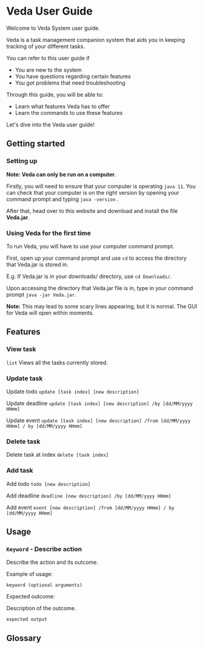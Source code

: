 # Veda User Guide
Welcome to Veda System user guide. 

Veda is a task management companion system that aids you in keeping tracking of your different tasks.

You can refer to this user guide if
* You are new to the system
* You have questions regarding certain features
* You got problems that need troubleshooting

Through this guide, you will be able to:
* Learn what features Veda has to offer
* Learn the commands to use these features

Let's dive into the Veda user guide!

## Getting started
### Setting up
**Note: Veda can only be run on a computer.**

Firstly, you will need to ensure that your computer is operating `java 11`.
You can check that your computer is on the right version by opening your command prompt and typing `java -version` .


After that, head over to this website and download and install the file **Veda.jar**.

### Using Veda for the first time
To run Veda, you will have to use your computer command prompt.

First, open up your command prompt and use `cd` to access the directory that Veda.jar is stored in.

E.g. If Veda.jar is in your downloads/ directory, use `cd Downloads/`.

Upon accessing the directory that Veda.jar file is in, type in your command prompt `java -jar Veda.jar`.

**Note:** This may lead to some scary lines appearing, but it is normal. The GUI for Veda will open within moments.



## Features 

### View task

`list`
Views all the tasks currently stored.

### Update task

Update todo 
`update [task index] [new description]`

Update deadline
`update [task index] [new description] /by [dd/MM/yyyy HHmm]`

Update event
`update [task index] [new description] /from [dd/MM/yyyy HHmm] / by [dd/MM/yyyy HHmm]`

### Delete task

Delete task at index
`delete [task index]`

### Add task

Add todo
`todo [new description]`

Add deadline
`deadline [new description] /by [dd/MM/yyyy HHmm]`

Add event
`event [new description] /from [dd/MM/yyyy HHmm] / by [dd/MM/yyyy HHmm]`

## Usage

### `Keyword` - Describe action

Describe the action and its outcome.

Example of usage: 

`keyword (optional arguments)`

Expected outcome:

Description of the outcome.

```
expected output
```

## Glossary
